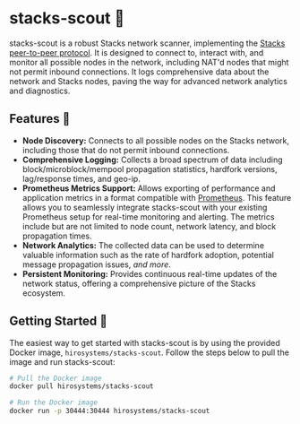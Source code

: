 # stacks-scout 📡

stacks-scout is a robust Stacks network scanner, implementing the [Stacks peer-to-peer protocol](https://github.com/stacksgov/sips/blob/main/sips/sip-003/sip-003-peer-network.md). It is designed to connect to, interact with, and monitor all possible nodes in the network, including NAT'd nodes that might not permit inbound connections. It logs comprehensive data about the network and Stacks nodes, paving the way for advanced network analytics and diagnostics.

## Features 🚀

- **Node Discovery:** Connects to all possible nodes on the Stacks network, including those that do not permit inbound connections.
- **Comprehensive Logging:** Collects a broad spectrum of data including block/microblock/mempool propagation statistics, hardfork versions, lag/response times, and geo-ip.
- **Prometheus Metrics Support:** Allows exporting of performance and application metrics in a format compatible with [Prometheus](https://prometheus.io/). This feature allows you to seamlessly integrate stacks-scout with your existing Prometheus setup for real-time monitoring and alerting. The metrics include but are not limited to node count, network latency, and block propagation times.
- **Network Analytics:** The collected data can be used to determine valuable information such as the rate of hardfork adoption, potential message propagation issues, _and more_.
- **Persistent Monitoring:** Provides continuous real-time updates of the network status, offering a comprehensive picture of the Stacks ecosystem.


## Getting Started 🏁

The easiest way to get started with stacks-scout is by using the provided Docker image, `hirosystems/stacks-scout`. Follow the steps below to pull the image and run stacks-scout:

```bash
# Pull the Docker image
docker pull hirosystems/stacks-scout

# Run the Docker image
docker run -p 30444:30444 hirosystems/stacks-scout
```
